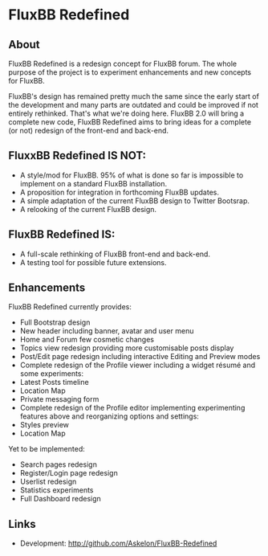 FluxBB Redefined
================

## About
FluxBB Redefined is a redesign concept for FluxBB forum. The whole purpose of the project is to experiment enhancements and new concepts for FluxBB.

FluxBB's design has remained pretty much the same since the early start of the development and many parts are outdated and could be improved if not entirely rethinked. That's what we're doing here. FluxBB 2.0 will bring a complete new code, FluxBB Redefined aims to bring ideas for a complete (or not) redesign of the front-end and back-end.

## FluxxBB Redefined IS NOT:
 * A style/mod for FluxBB. 95% of what is done so far is impossible to implement on a standard FluxBB installation.
 * A proposition for integration in forthcoming FluxBB updates.
 * A simple adaptation of the current FluxBB design to Twitter Bootsrap.
 * A relooking of the current FluxBB design.

## FluxBB Redefined IS:
 * A full-scale rethinking of FluxBB front-end and back-end.
 * A testing tool for possible future extensions.

## Enhancements

FluxBB Redefined currently provides:

 * Full Bootstrap design
 * New header including banner, avatar and user menu
 * Home and Forum few cosmetic changes 
 * Topics view redesign providing more customisable posts display
 * Post/Edit page redesign including interactive Editing and Preview modes
 * Complete redesign of the Profile viewer including a widget résumé and some experiments:
  * Latest Posts timeline
  * Location Map
  * Private messaging form
 * Complete redesign of the Profile editor implementing experimenting features above and reorganizing options and settings:
  * Styles preview
  * Location Map

Yet to be implemented:

 * Search pages redesign
 * Register/Login page redesign
 * Userlist redesign
 * Statistics experiments
 * Full Dashboard redesign


## Links
 * Development: http://github.com/Askelon/FluxBB-Redefined
